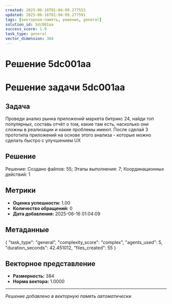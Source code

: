 ```yaml
---
created: 2025-06-16T01:04:09.277552
updated: 2025-06-16T01:04:09.277591
tags: [векторная-память, решение, general]
solution_id: 5dc001aa
success_score: 1.0
task_type: general
vector_dimension: 384
---
```


# Решение 5dc001aa

# Решение задачи 5dc001aa

## Задача
Проведи анализ рынка приложений маркета битрикс 24, найди топ популярных, составь отчёт о том, какие там есть, насколько они сложны в реализации и какие проблемы имеют. После сделай 3 прототипа приложений на основе этого анализа - которые можно сделать быстро с улучшением UX

## Решение
Решение: Создано файлов: 55; Этапы выполнения: 7; Координационных действий: 1

## Метрики
- **Оценка успешности:** 1.00
- **Количество обращений:** 0
- **Дата добавления:** 2025-06-16 01:04:09

## Метаданные
{
  "task_type": "general",
  "complexity_score": "complex",
  "agents_used": 5,
  "duration_seconds": 42.451012,
  "files_created": 55
}

## Векторное представление
- **Размерность:** 384
- **Норма вектора:** 1.0000

---
*Решение добавлено в векторную память автоматически*

